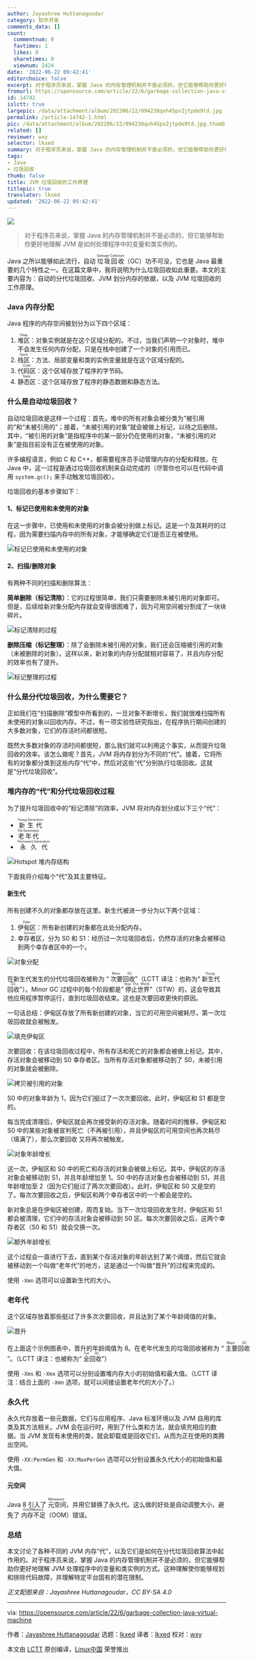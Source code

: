 ```yaml
---
author: Jayashree Huttanagoudar
category: 软件开发
comments_data: []
count:
  commentnum: 0
  favtimes: 1
  likes: 0
  sharetimes: 0
  viewnum: 2424
date: '2022-06-22 09:42:41'
editorchoice: false
excerpt: 对于程序员来说，掌握 Java 的内存管理机制并不是必须的，但它能够帮助你更好地理解 JVM 是如何处理程序中的变量和类实例的。
fromurl: https://opensource.com/article/22/6/garbage-collection-java-virtual-machine
id: 14742
islctt: true
largepic: /data/attachment/album/202206/22/094238qvh45pv2jtpde9td.jpg
permalink: /article-14742-1.html
pic: /data/attachment/album/202206/22/094238qvh45pv2jtpde9td.jpg.thumb.jpg
related: []
reviewer: wxy
selector: lkxed
summary: 对于程序员来说，掌握 Java 的内存管理机制并不是必须的，但它能够帮助你更好地理解 JVM 是如何处理程序中的变量和类实例的。
tags:
- Java
- 垃圾回收
thumb: false
title: JVM 垃圾回收的工作原理
titlepic: true
translator: lkxed
updated: '2022-06-22 09:42:41'
---
```


![](/data/attachment/album/202206/22/094238qvh45pv2jtpde9td.jpg)



> 
> 对于程序员来说，掌握 Java 的内存管理机制并不是必须的，但它能够帮助你更好地理解 JVM 是如何处理程序中的变量和类实例的。
> 
> 
> 


Java 之所以能够如此流行，自动 <ruby> 垃圾回收 <rt>  Garbage Collection </rt></ruby>（GC）功不可没，它也是 Java 最重要的几个特性之一。在这篇文章中，我将说明为什么垃圾回收如此重要。本文的主要内容为：自动的分代垃圾回收、JVM 划分内存的依据，以及 JVM 垃圾回收的工作原理。


### Java 内存分配


Java 程序的内存空间被划分为以下四个区域：


1. <ruby> 堆区 <rt>  Heap </rt></ruby>：对象实例就是在这个区域分配的。不过，当我们声明一个对象时，堆中不会发生任何内存分配，只是在栈中创建了一个对象的引用而已。
2. <ruby> 栈区 <rt>  Stack </rt></ruby>：方法、局部变量和类的实例变量就是在这个区域分配的。
3. <ruby> 代码区 <rt>  Code </rt></ruby>：这个区域存放了程序的字节码。
4. <ruby> 静态区 <rt>  Static </rt></ruby>：这个区域存放了程序的静态数据和静态方法。


### 什么是自动垃圾回收？


自动垃圾回收是这样一个过程：首先，堆中的所有对象会被分类为“被引用的”和“未被引用的”；接着，“未被引用的对象”就会被做上标记，以待之后删除。其中，“被引用的对象”是指程序中的某一部分仍在使用的对象，“未被引用的对象”是指目前没有正在被使用的对象。


许多编程语言，例如 C 和 C++，都需要程序员手动管理内存的分配和释放。在 Java 中，这一过程是通过垃圾回收机制来自动完成的（尽管你也可以在代码中调用 `system.gc();` 来手动触发垃圾回收）。


垃圾回收的基本步骤如下：


#### 1、标记已使用和未使用的对象


在这一步骤中，已使用和未使用的对象会被分别做上标记。这是一个及其耗时的过程，因为需要扫描内存中的所有对象，才能够确定它们是否正在被使用。


![标记已使用和未使用的对象](/data/attachment/album/202206/22/094242ekey6bbskknnnk56.png)


#### 2、扫描/删除对象


有两种不同的扫描和删除算法：


**简单删除（标记清除）**：它的过程很简单，我们只需要删除未被引用的对象即可。但是，后续给新对象分配内存就会变得很困难了，因为可用空间被分割成了一块块碎片。


![标记清除的过程](/data/attachment/album/202206/22/094242w1ugomsyfm0ifvzm.png)


**删除压缩（标记整理）**：除了会删除未被引用的对象，我们还会压缩被引用的对象（未被删除的对象）。这样以来，新对象的内存分配就相对容易了，并且内存分配的效率也有了提升。


![标记整理的过程](/data/attachment/album/202206/22/094242tql8ilffi2l1y18n.png)


### 什么是分代垃圾回收，为什么需要它？


正如我们在“扫描删除”模型中所看到的，一旦对象不断增长，我们就很难扫描所有未使用的对象以回收内存。不过，有一项实验性研究指出，在程序执行期间创建的大多数对象，它们的存活时间都很短。


既然大多数对象的存活时间都很短，那么我们就可以利用这个事实，从而提升垃圾回收的效率。该怎么做呢？首先，JVM 将内存划分为不同的“代”。接着，它将所有的对象都分类到这些内存“代”中，然后对这些“代”分别执行垃圾回收。这就是“分代垃圾回收”。


### 堆内存的“代”和分代垃圾回收过程


为了提升垃圾回收中的“标记清除”的效率，JVM 将对内存划分成以下三个“代”：


* <ruby> 新生代 <rt>  Young Generation </rt></ruby>
* <ruby> 老年代 <rt>  Old Generation </rt></ruby>
* <ruby> 永久代 <rt>  Permanent Generation </rt></ruby>


![Hotspot 堆内存结构](/data/attachment/album/202206/22/094243g3vz801fy8rfmfmu.png)


下面我将介绍每个“代”及其主要特征。


#### 新生代


所有创建不久的对象都存放在这里。新生代被进一步分为以下两个区域：


1. <ruby> 伊甸区 <rt>  Eden </rt></ruby>：所有新创建的对象都在此处分配内存。
2. <ruby> 幸存者区 <rt>  Survivor </rt></ruby>，分为 S0 和 S1：经历过一次垃圾回收后，仍然存活的对象会被移动到两个幸存者区中的一个。


![对象分配](/data/attachment/album/202206/22/094243aiyipbyzxpesoreo.png)


在新生代发生的分代垃圾回收被称为 “<ruby> 次要回收 <rt>  Minor GC </rt></ruby>”（LCTT 译注：也称为“<ruby> 新生代回收 <rt>  Young GC </rt></ruby>”）。Minor GC 过程中的每个阶段都是“<ruby> 停止世界 <rt>  Stop The World </rt></ruby>”（STW）的，这会导致其他应用程序暂停运行，直到垃圾回收结束。这也是次要回收更快的原因。


一句话总结：伊甸区存放了所有新创建的对象，当它的可用空间被耗尽，第一次垃圾回收就会被触发。


![填充伊甸区](/data/attachment/album/202206/22/094243y9gyyn9p9so8ck82.png)


次要回收：在该垃圾回收过程中，所有存活和死亡的对象都会被做上标记。其中，存活对象会被移动到 S0 幸存者区。当所有存活对象都被移动到了 S0，未被引用的对象就会被删除。


![拷贝被引用的对象](/data/attachment/album/202206/22/094244zx9givz9dii91fv1.png)


S0 中的对象年龄为 1，因为它们挺过了一次次要回收。此时，伊甸区和 S1 都是空的。


每当完成清理后，伊甸区就会再次接受新的存活对象。随着时间的推移，伊甸区和 S0 中的某些对象被宣判死亡（不再被引用），并且伊甸区的可用空间也再次耗尽（填满了），那么次要回收 又将再次被触发。


![对象年龄增长](/data/attachment/album/202206/22/094244a9z9nrj7d7dd1jlo.png)


这一次，伊甸区和 S0 中的死亡和存活的对象会被做上标记。其中，伊甸区的存活对象会被移动到 S1，并且年龄增加至 1。S0 中的存活对象也会被移动到 S1，并且年龄增加至 2（因为它们挺过了两次次要回收）。此时，伊甸区和 S0 又是空的了。每次次要回收之后，伊甸区和两个幸存者区中的一个都会是空的。


新对象总是在伊甸区被创建，周而复始。当下一次垃圾回收发生时，伊甸区和 S1 都会被清理，它们中的存活对象会被移动到 S0 区。每次次要回收之后，这两个幸存者区（S0 和 S1）就会交换一次。


![额外年龄增长](/data/attachment/album/202206/22/094244wj61ar47data1zmd.png)


这个过程会一直进行下去，直到某个存活对象的年龄达到了某个阈值，然后它就会被移动到一个叫做“老年代”的地方，这是通过一个叫做“晋升”的过程来完成的。


使用 `-Xmn` 选项可以设置新生代的大小。


### 老年代


这个区域存放着那些挺过了许多次次要回收，并且达到了某个年龄阈值的对象。


![晋升](/data/attachment/album/202206/22/094245vbgaa35vq0aq5sv0.png)


在上面这个示例图表中，晋升的年龄阈值为 8。在老年代发生的垃圾回收被称为 “<ruby> 主要回收 <rt>  Major GC </rt></ruby>”。（LCTT 译注：也被称为“<ruby> 全回收 <rt>  Full GC </rt></ruby>”）


使用 `-Xms` 和 `-Xmx` 选项可以分别设置堆内存大小的初始值和最大值。（LCTT 译注：结合上面的 `-Xmn` 选项，就可以间接设置老年代的大小了。）


### 永久代


永久代存放着一些元数据，它们与应用程序、Java 标准环境以及 JVM 自用的库类及其方法相关。JVM 会在运行时，用到了什么类和方法，就会填充相应的数据。当 JVM 发现有未使用的类，就会卸载或是回收它们，从而为正在使用的类腾出空间。


使用 `-XX:PermGen` 和 `-XX:MaxPerGen` 选项可以分别设置永久代大小的初始值和最大值。


#### 元空间


Java 8 引入了<ruby> 元空间 <rt>  Metaspace </rt></ruby>，并用它替换了永久代。这么做的好处是自动调整大小，避免了 <ruby> 内存不足 <rt>  OutOfMemory </rt></ruby>（OOM）错误。


### 总结


本文讨论了各种不同的 JVM 内存“代”，以及它们是如何在分代垃圾回收算法中起作用的。对于程序员来说，掌握 Java 的内存管理机制并不是必须的，但它能够帮助你更好地理解 JVM 处理程序中的变量和类实例的方式。这种理解使你能够规划和排除代码故障，并理解特定平台固有的潜在限制。


*正文配图来自：Jayashree Huttanagoudar，CC BY-SA 4.0*




---


via: <https://opensource.com/article/22/6/garbage-collection-java-virtual-machine>


作者：[Jayashree Huttanagoudar](https://opensource.com/users/jayashree-huttanagoudar) 选题：[lkxed](https://github.com/lkxed) 译者：[lkxed](https://github.com/lkxed) 校对：[wxy](https://github.com/wxy)


本文由 [LCTT](https://github.com/LCTT/TranslateProject) 原创编译，[Linux中国](https://linux.cn/) 荣誉推出